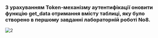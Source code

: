 ### З урахуванням Token-механізму аутентифікації оновити функцію get_data отримання вмісту таблиці, яку було створено в першому завданні лабораторній роботі No8.

![2](https://user-images.githubusercontent.com/93474882/209750521-b2b63a5f-2a67-401a-ac05-73258bda5eac.png)
